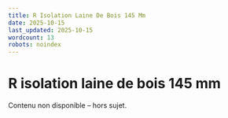 ```yaml
---
title: R Isolation Laine De Bois 145 Mm
date: 2025-10-15
last_updated: 2025-10-15
wordcount: 13
robots: noindex
---
```


# R isolation laine de bois 145 mm

Contenu non disponible – hors sujet.
